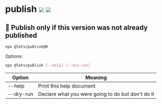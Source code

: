 # publish [![](https://img.shields.io/npm/v/@lets/publish.svg)](https://www.npmjs.com/package/@lets/publish) [![](https://img.shields.io/badge/source--000000.svg?logo=github&style=social)](https://github.com/omrilotan/publish)

## 🛵 Publish only if this version was not already published

```bash
npx @lets/publish@0
```

Options:
```bash
npx @lets/publish [--help] [--dry-run]
```

| Option | Meaning
| - | -
| --help | Print this help document
| --dry-run | Declare what you were going to do but don't do it
